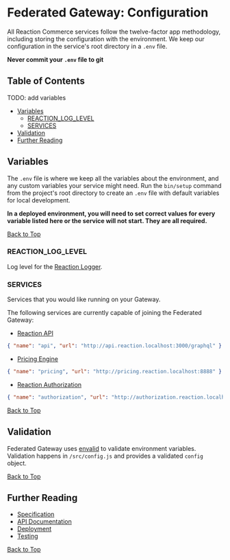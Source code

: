 # Federated Gateway: Configuration

All Reaction Commerce services follow the twelve-factor app methodology, including storing the configuration with the environment. We keep our configuration in the service's root directory in a `.env` file.

**Never commit your `.env` file to git**

## Table of Contents
  TODO: add variables
- [Variables](#variables)
  - [REACTION_LOG_LEVEL](#reaction_log_level)
  - [SERVICES](#services)
- [Validation](#validation)
- [Further Reading](#further-reading)

## Variables

The `.env` file is where we keep all the variables about the environment, and any custom variables your service might need. Run the `bin/setup` command from the project's root directory to create an `.env` file with default variables for local development.

**In a deployed environment, you will need to set correct values for every variable listed here or the service will not start. They are all required.**

[Back to Top][top]

### REACTION_LOG_LEVEL

Log level for the [Reaction Logger](https://github.com/reactioncommerce/logger).

### SERVICES

Services that you would like running on your Gateway.

The following services are currently capable of joining the Federated Gateway:

- [Reaction API][reaction]

```json
{ "name": "api", "url": "http://api.reaction.localhost:3000/graphql" }
```

- [Pricing Engine][pricing-engine]

```json
{ "name": "pricing", "url": "http://pricing.reaction.localhost:8888" }
```

- [Reaction Authorization][reaction-authorization]

```json
{ "name": "authorization", "url": "http://authorization.reaction.localhost:6000" }
```

[Back to Top][top]

## Validation

Federated Gateway uses [envalid](https://github.com/af/envalid) to validate environment variables. Validation happens in `/src/config.js` and provides a validated `config` object.

[Back to Top][top]

## Further Reading

- [Specification](specification.md)
- [API Documentation](api.md)
- [Deployment](deployment.md)
- [Testing](testing.md)

[Back to Top][top]

[top]: #federated-gateway-configuration
[reaction]: https://github.com/reactioncommerce/reaction
[pricing-engine]: https://github.com/reactioncommerce/pricing-engine
[reaction-authorization]: https://github.com/reactioncommerce/reaction-authorization
